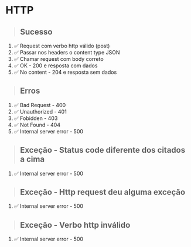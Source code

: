 # HTTP

> ## Sucesso

1. ✅ Request com verbo http válido (post)
2. ✅ Passar nos headers o content type JSON
3. ✅ Chamar request com body correto
4. ✅ OK - 200 e resposta com dados
5. ✅ No content - 204 e resposta sem dados

> ## Erros

1. ✅ Bad Request - 400
2. ✅ Unauthorized - 401
3. ✅ Fobidden - 403
4. ✅ Not Found - 404
5. ✅ Internal server error - 500

> ## Exceção - Status code diferente dos citados a cima

1. ✅ Internal server error - 500

> ## Exceção - Http request deu alguma exceção

1. ✅ Internal server error - 500

> ## Exceção - Verbo http inválido

1. ✅ Internal server error - 500

